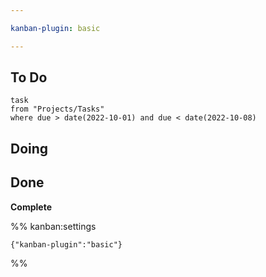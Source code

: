 ```yaml
---

kanban-plugin: basic

---
```


## To Do

```dataview
task
from "Projects/Tasks"
where due > date(2022-10-01) and due < date(2022-10-08)
```

## Doing



## Done

**Complete**




%% kanban:settings
```
{"kanban-plugin":"basic"}
```
%%